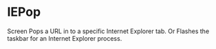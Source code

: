 # IEPop
Screen Pops a URL in to a specific Internet Explorer tab. Or Flashes the taskbar for an Internet Explorer process.
